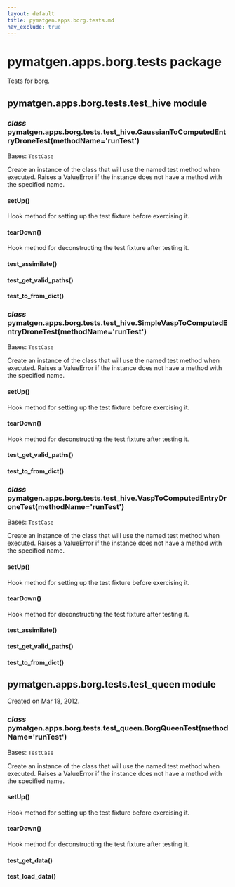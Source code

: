 ```yaml
---
layout: default
title: pymatgen.apps.borg.tests.md
nav_exclude: true
---
```


# pymatgen.apps.borg.tests package

Tests for borg.


## pymatgen.apps.borg.tests.test_hive module


### _class_ pymatgen.apps.borg.tests.test_hive.GaussianToComputedEntryDroneTest(methodName='runTest')
Bases: `TestCase`

Create an instance of the class that will use the named test
method when executed. Raises a ValueError if the instance does
not have a method with the specified name.


#### setUp()
Hook method for setting up the test fixture before exercising it.


#### tearDown()
Hook method for deconstructing the test fixture after testing it.


#### test_assimilate()

#### test_get_valid_paths()

#### test_to_from_dict()

### _class_ pymatgen.apps.borg.tests.test_hive.SimpleVaspToComputedEntryDroneTest(methodName='runTest')
Bases: `TestCase`

Create an instance of the class that will use the named test
method when executed. Raises a ValueError if the instance does
not have a method with the specified name.


#### setUp()
Hook method for setting up the test fixture before exercising it.


#### tearDown()
Hook method for deconstructing the test fixture after testing it.


#### test_get_valid_paths()

#### test_to_from_dict()

### _class_ pymatgen.apps.borg.tests.test_hive.VaspToComputedEntryDroneTest(methodName='runTest')
Bases: `TestCase`

Create an instance of the class that will use the named test
method when executed. Raises a ValueError if the instance does
not have a method with the specified name.


#### setUp()
Hook method for setting up the test fixture before exercising it.


#### tearDown()
Hook method for deconstructing the test fixture after testing it.


#### test_assimilate()

#### test_get_valid_paths()

#### test_to_from_dict()
## pymatgen.apps.borg.tests.test_queen module

Created on Mar 18, 2012.


### _class_ pymatgen.apps.borg.tests.test_queen.BorgQueenTest(methodName='runTest')
Bases: `TestCase`

Create an instance of the class that will use the named test
method when executed. Raises a ValueError if the instance does
not have a method with the specified name.


#### setUp()
Hook method for setting up the test fixture before exercising it.


#### tearDown()
Hook method for deconstructing the test fixture after testing it.


#### test_get_data()

#### test_load_data()